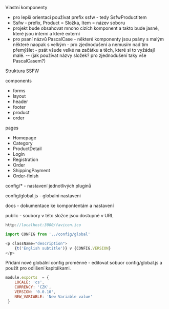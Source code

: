 Vlastní komponenty
- pro lepší orientaci používat prefix ssfw - tedy SsfwProductItem
- Ssfw - prefix, Product = Složka, Item = název soboru
- projekt bude obsahovat mnoho cizích komponent a takto bude jasné, které jsou interní a které externí
- pro psaní názvů PascalCase - některé komponenty jsou psány s malým některé naopak s velkým - pro zjednodušení a nemusím nad tím přemýšlet - psát všude velké na začátku a těch, které si to vyžádají malé.
-- (jak používat názvy složek? pro zjednodušení taky vše PascalCasem?)

Struktura SSFW

components
- forms
- layout
- header
- footer
- product
- order

pages
- Homepage
- Category
- ProductDetail
- Login
- Registration
- Order
- ShippingPayment
- Order-finish

config/* - nastavení jednotlivých pluginů

config/global.js - globalni nastaveni 

docs - dokumentace ke kompontentám a nastavení

public - soubory v této složce jsou dostupné v URL 

```javascript
http://localhost:3000/favicon.ico
```

```javascript
import CONFIG from '../config/global'

<p className="description">
    {t('English subtitle')} v {CONFIG.VERSION}
</p>

```

Přidání nové globální config proměnné - editovat sobuor config/global.js a použít pro odlišení kapitálkami.

```javascript
module.exports  = {
    LOCALE: 'cs',
    CURRENCY: 'CZK',
    VERSION: '0.0.10',
    NEW_VARIABLE: 'New Variable value'
 }
 ```